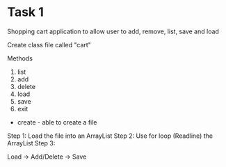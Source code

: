 # Task 1

Shopping cart application to allow user to add, remove, list, save and load

Create class file called "cart"

Methods
1. list
2. add 
3. delete
4. load
5. save
6. exit

* create - able to create a file


Step 1: Load the file into an ArrayList
Step 2: Use for loop (Readline) the ArrayList 
Step 3: 


Load -> Add/Delete -> Save 
